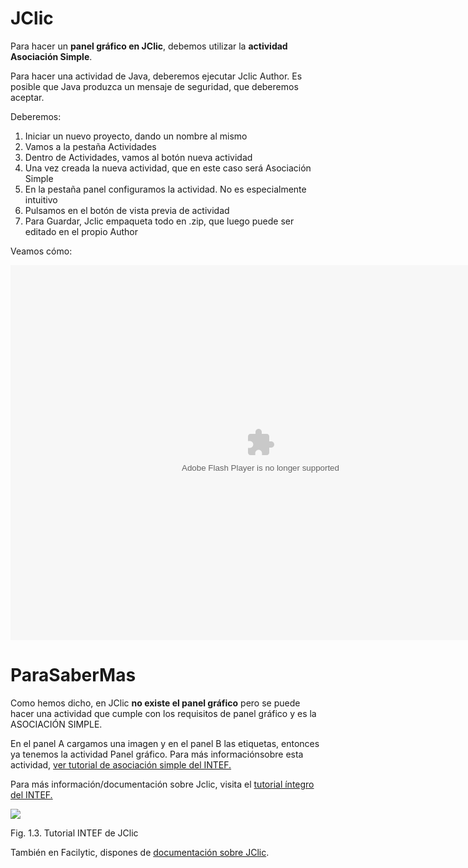 
# JClic

Para hacer un **panel gráfico en JClic**, debemos utilizar la **actividad Asociación Simple**.

Para hacer una actividad de Java, deberemos ejecutar Jclic Author. Es posible que Java produzca un mensaje de seguridad, que deberemos aceptar.

Deberemos:

1. Iniciar un nuevo proyecto, dando un nombre al mismo
1. Vamos a la pestaña Actividades
1. Dentro de Actividades, vamos al botón nueva actividad
1. Una vez creada la nueva actividad, que en este caso será Asociación Simple
1. En la pestaña panel configuramos la actividad. No es especialmente intuitivo
1. Pulsamos en el botón de vista previa de actividad
1. Para Guardar, Jclic empaqueta todo en .zip, que luego puede ser editado en el propio Author

Veamos cómo:

<object data="http://aularagon.catedu.es/materialesaularagon2013/herramelabor/tm3/PG_Jclic.swf" height="600" style="display: block; margin-left: auto; margin-right: auto;" type="application/x-shockwave-flash" width="800"><param name="src" value="http://aularagon.catedu.es/materialesaularagon2013/herramelabor/tm3/PG_Jclic.swf"/></object>

# ParaSaberMas

Como hemos dicho, en JClic **no existe el panel gráfico** pero se puede hacer una actividad que cumple con los requisitos de panel gráfico y es la ASOCIACIÓN SIMPLE.

En el panel A cargamos una imagen y en el panel B las etiquetas, entonces ya tenemos la actividad Panel gráfico. Para más informaciónsobre esta actividad, [ver tutorial de asociación simple del INTEF.](http://www.ite.educacion.es/formacion/materiales/91/cd/m3/asociacin_simple.html)

Para más información/documentación sobre Jclic, visita el [tutorial íntegro del INTEF.](http://www.ite.educacion.es/formacion/materiales/91/cd/indice.htm)

![](Jclic_intef.jpg)
<td style="text-align: center;">Fig. 1.3. Tutorial INTEF de JClic</td>

También en Facilytic, dispones de [documentación sobre JClic](http://www.catedu.es/facilytic/2013/05/03/jclic/).

